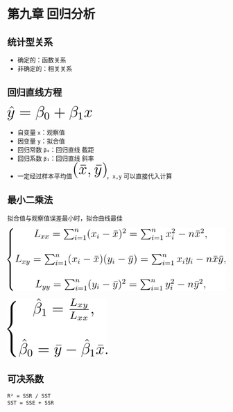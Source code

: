 # 第九章 回归分析

## 统计型关系

- 确定的：函数关系
- 非确定的：相关关系

## 回归直线方程

![\hat{y}=\beta_0+\beta_1x](../img/X2120102.04183.09.01.svg)

- 自变量 `x`：观察值
- 因变量 `y`：拟合值
- 回归常数 `β₀`：回归直线 截距
- 回归系数 `β₁`：回归直线 斜率
- 一定经过样本平均值 ![(\bar{x},\bar{y})](../img/X2120102.04183.09.02.svg)，`x,y` 可以直接代入计算

## 最小二乘法

拟合值与观察值误差最小时，拟合曲线最佳

![L](../img/X2120102.04183.09.03.svg)

![β](../img/X2120102.04183.09.04.svg)

## 可决系数

```
R² = SSR / SST
SST = SSE + SSR
```
